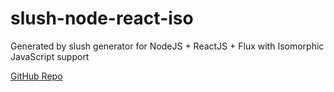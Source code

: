 # slush-node-react-iso
Generated by slush generator for NodeJS + ReactJS + Flux with Isomorphic JavaScript support

[GitHub Repo](https://github.com/shlomisas/slush-node-react-iso)
